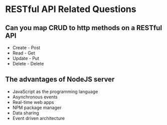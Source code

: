 # RESTful API Related Questions

## Can you map CRUD to http methods on a RESTful API

* Create - Post
* Read - Get
* Update - Put
* Delete - Delete

## The advantages of NodeJS server

* JavaScript as the programming language
* Asynchronous events
* Real-time web apps
* NPM package manager
* Data sharing
* Event driven architecture

